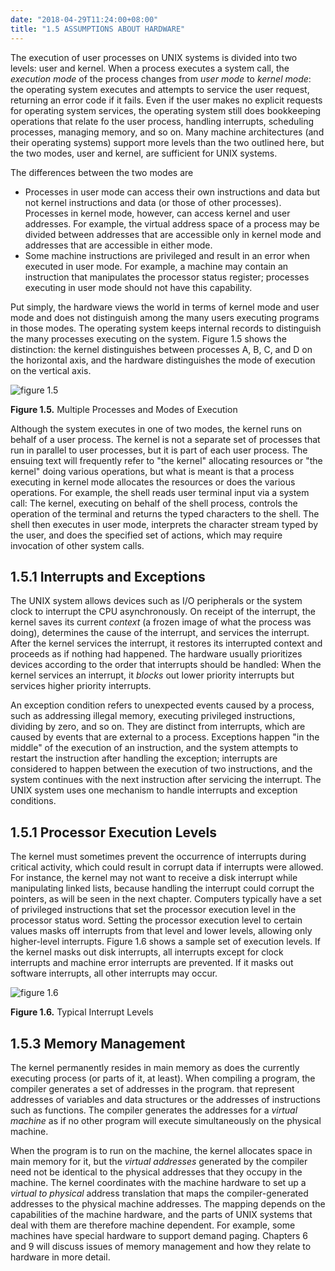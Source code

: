 ```yaml
---
date: "2018-04-29T11:24:00+08:00"
title: "1.5 ASSUMPTIONS ABOUT HARDWARE"
---
```


The execution of user processes on UNIX systems is divided into two levels: user and kernel. When a process executes a system call, the *execution mode* of the process changes from *user mode* to *kernel mode*: the operating system executes and attempts to service the user request, returning an error code if it fails. Even if the user makes no explicit requests for operating system services, the operating system still does bookkeeping operations that relate fo the user process, handling interrupts, scheduling processes, managing memory, and so on. Many machine architectures (and their operating systems) support more levels than the two outlined here, but the two modes, user and kernel, are sufficient for UNIX systems.

The differences between the two modes are

* Processes in user mode can access their own instructions and data but not kernel instructions and data (or those of other processes). Processes in kernel mode, however, can access kernel and user addresses. For example, the virtual address space of a process may be divided between addresses that are accessible only in kernel mode and addresses that are accessible in either mode.
* Some machine instructions are privileged and result in an error when executed in user mode. For example, a machine may contain an instruction that manipulates the processor status register; processes executing in user mode should not have this capability.

Put simply, the hardware views the world in terms of kernel mode and user mode and does not distinguish among the many users executing programs in those modes. The operating system keeps internal records to distinguish the many processes executing on the system. Figure 1.5 shows the distinction: the kernel distinguishes between processes A, B, C, and D on the horizontal axis, and the hardware distinguishes the mode of execution on the vertical axis.

![figure 1.5](/linux/img/bach/figure1.5.jpg)

**Figure 1.5.** Multiple Processes and Modes of Execution

Although the system executes in one of two modes, the kernel runs on behalf of a user process. The kernel is not a separate set of processes that run in parallel to user processes, but it is part of each user process. The ensuing text will frequently refer to "the kernel" allocating resources or "the kernel" doing various operations, but what is meant is that a process executing in kernel mode allocates the resources or does the various operations. For example, the shell reads user terminal input via a system call: The kernel, executing on behalf of the shell process, controls the operation of the terminal and returns the typed characters to the shell. The shell then executes in user mode, interprets the character stream typed by the user, and does the specified set of actions, which may require invocation of other system calls.

## 1.5.1 Interrupts and Exceptions

The UNIX system allows devices such as I/O peripherals or the system clock to interrupt the CPU asynchronously. On receipt of the interrupt, the kernel saves its current *context* (a frozen image of what the process was doing), determines the cause of the interrupt, and services the interrupt. After the kernel services the interrupt, it restores its interrupted context and proceeds as if nothing had happened. The hardware usually prioritizes devices according to the order that interrupts should be handled: When the kernel services an interrupt, it *blocks* out lower priority interrupts but services higher priority interrupts.

An exception condition refers to unexpected events caused by a process, such as addressing illegal memory, executing privileged instructions, dividing by zero, and so on. They are distinct from interrupts, which are caused by events that are external to a process. Exceptions happen "in the middle" of the execution of an instruction, and the system attempts to restart the instruction after handling the exception; interrupts are considered to happen between the execution of two instructions, and the system continues with the next instruction after servicing the interrupt. The UNIX system uses one mechanism to handle interrupts and exception conditions.

## 1.5.1 Processor Execution Levels

The kernel must sometimes prevent the occurrence of interrupts during critical activity, which could result in corrupt data if interrupts were allowed. For instance, the kernel may not want to receive a disk interrupt while manipulating linked lists, because handling the interrupt could corrupt the pointers, as will be seen in the next chapter. Computers typically have a set of privileged instructions that set the processor execution level in the processor status word. Setting the processor execution level to certain values masks off interrupts from that level and lower levels, allowing only higher-level interrupts. Figure 1.6 shows a sample set of execution levels. If the kernel masks out disk interrupts, all interrupts except for clock interrupts and machine error interrupts are prevented. If it masks out software interrupts, all other interrupts may occur.

![figure 1.6](/linux/img/bach/figure1.6.jpg)

**Figure 1.6.** Typical Interrupt Levels

## 1.5.3 Memory Management

The kernel permanently resides in main memory as does the currently executing process (or parts of it, at least). When compiling a program, the compiler generates a set of addresses in the program. that represent addresses of variables and data structures or the addresses of instructions such as functions. The compiler generates the addresses for a *virtual machine* as if no other program will execute simultaneously on the physical machine.

When the program is to run on the machine, the kernel allocates space in main memory for it, but the *virtual addresses* generated by the compiler need not be identical to the physical addresses that they occupy in the machine. The kernel coordinates with the machine hardware to set up a *virtual to physical* address translation that maps the compiler-generated addresses to the physical machine addresses. The mapping depends on the capabilities of the machine hardware, and the parts of UNIX systems that deal with them are therefore machine dependent. For example, some machines have special hardware to support demand paging. Chapters 6 and 9 will discuss issues of memory management and how they relate to hardware in more detail.
